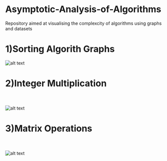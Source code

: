 # Asymptotic-Analysis-of-Algorithms
Repository aimed at visualising the complexcity of algorithms using graphs and datasets

# 1)Sorting Algorith Graphs
![alt text](https://github.com/OmkarBorker/Design-And-Analysis-of-Algorithms/blob/main/Images/Combined_Graphs.png)

# 2)Integer Multiplication
<br><br/>
![alt text](https://github.com/OmkarBorker/Design-And-Analysis-of-Algorithms/blob/main/Images/Multiplication.png)

# 3)Matrix Operations
<br><br/>
![alt text](https://github.com/OmkarBorker/Design-And-Analysis-of-Algorithms/blob/main/Images/MatrixOperations.png)
